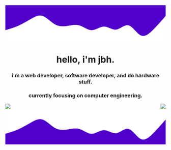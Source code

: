 <img src="wave2.svg">

<h1 align="center">hello, i'm jbh.</h1>
<p>
<h3 align="center">i'm a web developer, software developer, and do hardware stuff.</h3>
<h3 align="center">currently focusing on computer engineering.</h3>
</p>

<p>
<img align="left" src="https://github-readme-stats.vercel.app/api?username=1jbh&show_icons=true&text_color=ffffff&bg_color=5000ca&title_color=ffffff&icon_color=ffffff&card_width=300px" />

<img align="right" src="https://github-readme-stats.vercel.app/api/top-langs/?username=1jbh&show_icons=true&text_color=ffffff&bg_color=5000ca&title_color=ffffff&icon_color=ffffff&card_width=300px" />
</p>

<img src="wave.svg">
